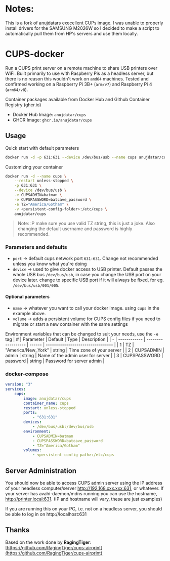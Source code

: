# Notes: 
This is a fork of anujdatars execellent CUPs image. I was unable to properly install drivers for the SAMSUNG M2026W so I decided to make a script to automatically pull them from HP's servers and use them locally.



# CUPS-docker

Run a CUPS print server on a remote machine to share USB printers over WiFi. Built primarily to use with Raspberry Pis as a headless server, but there is no reason this wouldn't work on `amd64` machines. Tested and confirmed working on a Raspberry Pi 3B+ (`arm/v7`) and Raspberry Pi 4 (`arm64/v8`).

Container packages available from Docker Hub and Github Container Registry (ghcr.io)
  - Docker Hub Image: `anujdatar/cups`
  - GHCR Image: `ghcr.io/anujdatar/cups`

## Usage
Quick start with default parameters
```sh
docker run -d -p 631:631 --device /dev/bus/usb --name cups anujdatar/cups
```

Customizing your container
```sh
docker run -d --name cups \
    --restart unless-stopped \
    -p 631:631 \
    --device /dev/bus/usb \
    -e CUPSADMIN=batman \
    -e CUPSPASSWORD=batcave_password \
    -e TZ="America/Gotham" \
    -v <persistent-config-folder>:/etc/cups \
    anujdatar/cups
```
> Note: :P make sure you use valid TZ string, this is just a joke. Also changing the default username and password is highly recommended.

### Parameters and defaults
- `port` -> default cups network port `631:631`. Change not recommended unless you know what you're doing
- `device` -> used to give docker access to USB printer. Default passes the whole USB bus `/dev/bus/usb`, in case you change the USB port on your device later. change to specific USB port if it will always be fixed, for eg. `/dev/bus/usb/001/005`.

#### Optional parameters
- `name` -> whatever you want to call your docker image. using `cups` in the example above.
- `volume` -> adds a persistent volume for CUPS config files if you need to migrate or start a new container with the same settings

Environment variables that can be changed to suit your needs, use the `-e` tag
| # | Parameter    | Default            | Type   | Description                       |
| - | ------------ | ------------------ | ------ | --------------------------------- |
| 1 | TZ           | "America/New_York" | string | Time zone of your server          |
| 2 | CUPSADMIN    | admin              | string | Name of the admin user for server |
| 3 | CUPSPASSWORD | password           | string | Password for server admin         |

### docker-compose
```yaml
version: "3"
services:
    cups:
        image: anujdatar/cups
        container_name: cups
        restart: unless-stopped
        ports:
            - "631:631"
        devices:
            - /dev/bus/usb:/dev/bus/usb
        environment:
            - CUPSADMIN=batman
            - CUPSPASSWORD=batcave_password
            - TZ="America/Gotham"
        volumes:
            - <persistent-config-path>:/etc/cups
```

## Server Administration
You should now be able to access CUPS admin server using the IP address of your headless computer/server http://192.168.xxx.xxx:631, or whatever. If your server has avahi-daemon/mdns running you can use the hostname, http://printer.local:631. (IP and hostname will vary, these are just examples)

If you are running this on your PC, i.e. not on a headless server, you should be able to log in on http://localhost:631

## Thanks
Based on the work done by **RagingTiger**: [https://github.com/RagingTiger/cups-airprint](https://github.com/RagingTiger/cups-airprint)

